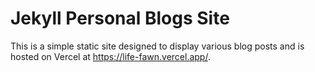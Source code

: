 # Jekyll Personal Blogs Site

This is a simple static site designed to display various blog posts and is hosted on Vercel at https://life-fawn.vercel.app/.



